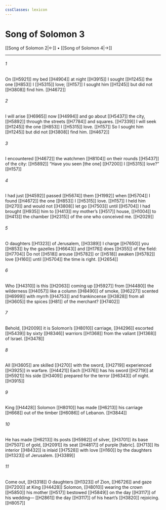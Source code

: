 ```yaml
---
cssClasses: lexicon
---
```


# Song of Solomon 3

[[Song of Solomon 2|←]] • [[Song of Solomon 4|→]]

---

###### 1
On [[H5921]] my bed [[H4904]] at night [[H3915]] I sought [[H1245]] the one [[H853]] I [[H5315]] love; [[H157]] I sought him [[H1245]] but did not [[H3808]] find him. [[H4672]]

###### 2
I will arise [[H6965]] now [[H4994]] and go about [[H5437]] the city, [[H5892]] through the streets [[H7784]] and squares. [[H7339]] I will seek [[H1245]] the one [[H853]] I [[H5315]] love. [[H157]] So I sought him [[H1245]] but did not [[H3808]] find him. [[H4672]]

###### 3
I encountered [[H4672]] the watchmen [[H8104]] on their rounds [[H5437]] of the city: [[H5892]] “Have you seen [the one] [[H7200]] I [[H5315]] love?” [[H157]]

###### 4
I had just [[H4592]] passed [[H5674]] them [[H1992]] when [[H5704]] I found [[H4672]] the one [[H853]] I [[H5315]] love. [[H157]] I held him [[H270]] and would not [[H3808]] let go [[H7503]] until [[H5704]] I had brought [[H935]] him to [[H413]] my mother’s [[H517]] house, [[H1004]] to [[H413]] the chamber [[H2315]] of the one who conceived me. [[H2029]]

###### 5
O daughters [[H1323]] of Jerusalem, [[H3389]] I charge [[H7650]] you [[H853]] by the gazelles [[H6643]] and [[H176]] does [[H355]] of the field: [[H7704]] Do not [[H518]] arouse [[H5782]] or [[H518]] awaken [[H5782]] love [[H160]] until [[H5704]] the time is right. [[H2654]]

###### 6
Who [[H4310]] is this [[H2063]] coming up [[H5927]] from [[H4480]] the wilderness [[H4057]] like a column [[H8490]] of smoke, [[H6227]] scented [[H6999]] with myrrh [[H4753]] and frankincense [[H3828]] from all [[H3605]] the spices [[H81]] of the merchant? [[H7402]]

###### 7
Behold, [[H2009]] it is Solomon’s [[H8010]] carriage, [[H4296]] escorted [[H5439]] by sixty [[H8346]] warriors [[H1368]] from the valiant [[H1368]] of Israel. [[H3478]]

###### 8
All [[H3605]] are skilled [[H270]] with the sword, [[H2719]] experienced [[H3925]] in warfare. [[H4421]] Each [[H376]] has his sword [[H2719]] at [[H5921]] his side [[H3409]] prepared for the terror [[H6343]] of night. [[H3915]]

###### 9
King [[H4428]] Solomon [[H8010]] has made [[H6213]] his carriage [[H668]] out of the timber [[H6086]] of Lebanon. [[H3844]]

###### 10
He has made [[H6213]] its posts [[H5982]] of silver, [[H3701]] its base [[H7507]] of gold, [[H2091]] its seat [[H4817]] of purple [fabric]. [[H713]] Its interior [[H8432]] is inlaid [[H7528]] with love [[H160]] by the daughters [[H1323]] of Jerusalem. [[H3389]]

###### 11
Come out, [[H3318]] O daughters [[H1323]] of Zion, [[H6726]] and gaze [[H7200]] at King [[H4428]] Solomon, [[H8010]] wearing the crown [[H5850]] his mother [[H517]] bestowed [[H5849]] on the day [[H3117]] of his wedding— [[H2861]] the day [[H3117]] of his heart’s [[H3820]] rejoicing. [[H8057]]

